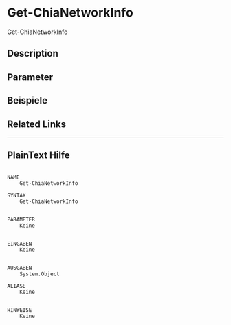 ﻿# Get-ChiaNetworkInfo

Get-ChiaNetworkInfo 



## Description



## Parameter

## Beispiele

## Related Links


---
## PlainText Hilfe

```

NAME
    Get-ChiaNetworkInfo
    
SYNTAX
    Get-ChiaNetworkInfo  
    
    
PARAMETER
    Keine
    
    
EINGABEN
    Keine
    
    
AUSGABEN
    System.Object
    
ALIASE
    Keine
    

HINWEISE
    Keine



```

